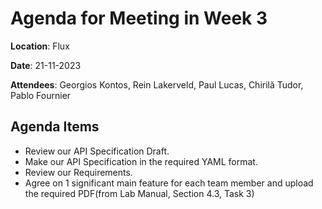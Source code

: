 # Agenda for Meeting in Week 3

**Location**: Flux

**Date**: 21-11-2023

**Attendees**: Georgios Kontos, Rein Lakerveld, Paul Lucas, Chirilă Tudor, Pablo Fournier

## Agenda Items
- Review our API Specification Draft.
- Make our API Specification in the required YAML format.
- Review our Requirements.
- Agree on 1 significant main feature for each team member and upload the required PDF(from Lab Manual, Section 4.3, Task 3)